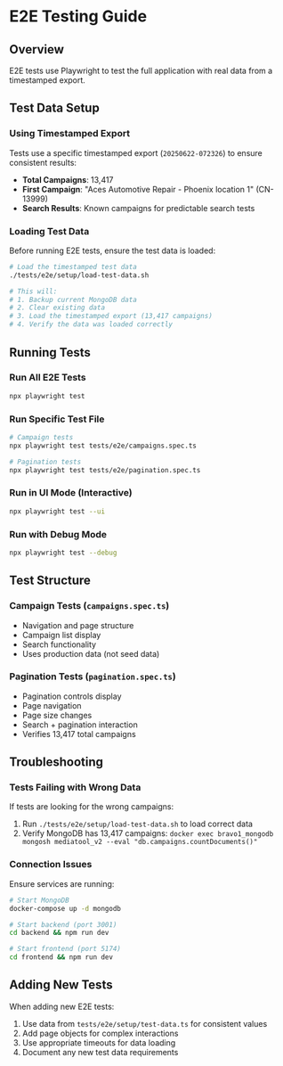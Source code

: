 # E2E Testing Guide

## Overview
E2E tests use Playwright to test the full application with real data from a timestamped export.

## Test Data Setup

### Using Timestamped Export
Tests use a specific timestamped export (`20250622-072326`) to ensure consistent results:
- **Total Campaigns**: 13,417
- **First Campaign**: "Aces Automotive Repair - Phoenix location 1" (CN-13999)
- **Search Results**: Known campaigns for predictable search tests

### Loading Test Data
Before running E2E tests, ensure the test data is loaded:

```bash
# Load the timestamped test data
./tests/e2e/setup/load-test-data.sh

# This will:
# 1. Backup current MongoDB data
# 2. Clear existing data
# 3. Load the timestamped export (13,417 campaigns)
# 4. Verify the data was loaded correctly
```

## Running Tests

### Run All E2E Tests
```bash
npx playwright test
```

### Run Specific Test File
```bash
# Campaign tests
npx playwright test tests/e2e/campaigns.spec.ts

# Pagination tests
npx playwright test tests/e2e/pagination.spec.ts
```

### Run in UI Mode (Interactive)
```bash
npx playwright test --ui
```

### Run with Debug Mode
```bash
npx playwright test --debug
```

## Test Structure

### Campaign Tests (`campaigns.spec.ts`)
- Navigation and page structure
- Campaign list display
- Search functionality
- Uses production data (not seed data)

### Pagination Tests (`pagination.spec.ts`)
- Pagination controls display
- Page navigation
- Page size changes
- Search + pagination interaction
- Verifies 13,417 total campaigns

## Troubleshooting

### Tests Failing with Wrong Data
If tests are looking for the wrong campaigns:
1. Run `./tests/e2e/setup/load-test-data.sh` to load correct data
2. Verify MongoDB has 13,417 campaigns: `docker exec bravo1_mongodb mongosh mediatool_v2 --eval "db.campaigns.countDocuments()"`

### Connection Issues
Ensure services are running:
```bash
# Start MongoDB
docker-compose up -d mongodb

# Start backend (port 3001)
cd backend && npm run dev

# Start frontend (port 5174)
cd frontend && npm run dev
```

## Adding New Tests

When adding new E2E tests:
1. Use data from `tests/e2e/setup/test-data.ts` for consistent values
2. Add page objects for complex interactions
3. Use appropriate timeouts for data loading
4. Document any new test data requirements